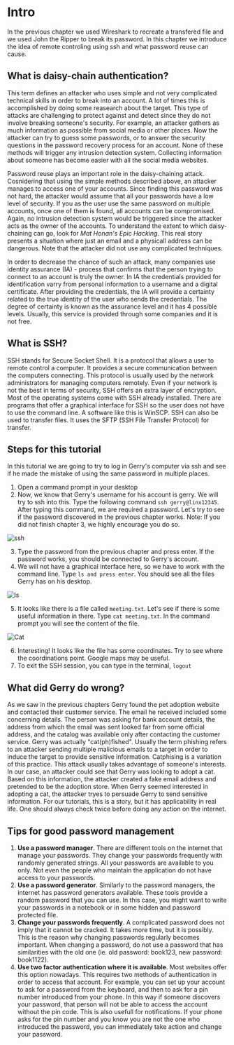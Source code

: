 
# Intro

In the previous chapter we used Wireshark to recreate a transfered file and we used John the Ripper to break its password.
In this chapter we introduce the idea of remote controling using ssh and what password reuse can cause.


## What is daisy-chain authentication?
  
This term defines an attacker who uses simple and not very complicated technical skills in order to break into an account. A lot of times this is accomplished by doing some reasearch about the target. This type of attacks are challenging to protect against and detect since they do not involve breaking someone's security. For example, an attacker gathers as much information as possible from social media or other places. Now the attacker can try to guess some passwords, or to answer the security questions in the password recovery process for an account. None of these methods will trigger any intrusion detection system. Collecting information about someone has become easier with all the social media websites. 

Password reuse plays an important role in the daisy-chaining attack. Cosnidering that using the simple methods described above, an attacker manages to access one of your accounts. Since finding this password was not hard, the attacker would assume that all your passwords have a low level of security. If you as the user use the same password on multiple accounts, once one of them is found, all accounts can be compromised. Again, no intrusion detection system would be triggered since the attacker acts as the owner of the accounts. 
To understand the extent to which daisy-chaining can go, look for *Mat Honan's Epic Hacking*. This real story presents a situation where just an email and a physicall address can be dangerous. Note that the attacker did not use any complicated techniques.

In order to decrease the chance of such an attack, many companies use identity assurance (IA) - process that confirms that the person trying to connect to an account is truly the owner. In IA the credentials provided for identification varry from personal information to a username and a digital certificate. After providing the credentials, the IA will provide a certainty related to the true identity of the user who sends the credentials. The degree of certainty is known as the assurance level and it has 4 possible levels. Usually, this service is provided through some companies and it is not free.


## What is SSH?

SSH stands for Secure Socket Shell. It is a protocol that allows a user to remote control a computer. It provides a secure communication between the computers connecting. This protocol is usually used by the network administrators for managing computers remotely. Even if your network is not the best in terms of security, SSH offers an extra layer of encryption. Most of the operating systems come with SSH already installed. There are programs that offer a graphical interface for SSH so the user does not have to use the command line. A software like this is WinSCP. SSH can also be used to transfer files. It uses the SFTP (SSH File Transfer Protocol) for transfer.


## Steps for this tutorial

In this tutorial we are going to try to log in Gerry's computer via ssh and see if he made the mistake of using the same password in multiple places. 

1. Open a command prompt in your desktop
2. Now, we know that Gerry's username for his account is gerry. We will try to ssh into this. Type the following command `ssh gerry@linx12345`. After typing this command, we are required a password. Let's try to see if the password discovered in the previous chapter works. Note: If you did not finish chapter 3, we highly encourage you do so.

![ssh](http://www.suzannejmatthews.com/images/aosk/chapter4/SSH.PNG)

3. Type the password from the previous chapter and press enter. If the password works, you should be connected to Gerry's account. 
4. We will not have a graphical interface here, so we have to work with the command line. Type `ls and press enter`. You should see all the files Gerry has on his desktop.

![ls](http://www.suzannejmatthews.com/images/aosk/chapter4/ls.PNG)

5. It looks like there is a file called `meeting.txt`. Let's see if there is some useful information in there. Type `cat meeting.txt`. In the command prompt you will see the content of the file.

![Cat](http://www.suzannejmatthews.com/images/aosk/chapter4/Cat.PNG)

6. Interesting! It looks like the file has some coordinates. Try to see where the coordinations point. Google maps may be useful. 
7. To exit the SSH session, you can type in the terminal, `logout`

## What did Gerry do wrong?

As we saw in the previous chapters Gerry found the pet adoption website and contacted their customer service. The email he received included some concerning details. The person was asking for bank account details, the address from which the email was sent looked far from some official address, and the catalog was available only after contacting the customer service. Gerry was actually "cat(ph)fished". 
Usually the term phishing refers to an attacker sending multiple malicious emails to a target in order to induce the target to provide sensitive information. Catphising is a variation of this practice. This attack usually takes advantage of someone's interests. In our case, an attacker could see that Gerry was looking to adopt a cat. Based on this information, the attacker created a fake email address and pretended to be the adoption store. When Gerry seemed interested in adopting a cat, the attacker tryes to persuade Gerry to send sensitive information. 
For our tutorials, this is a story, but it has applicability in real life. One should always check twice before doing any action on the internet.



## Tips for good password management

1. **Use a password manager**. There are different tools on the internet that manage your passwords. They change your passwords frequently with randomly generated strings. All your passwords are available to you only. Not even the people who maintain the application do not have access to your passwords. 
2. **Use a password generator**. Similarly to the password managers, the internet has password generators available. These tools provide a random password that you can use. In this case, you might want to write your passwords in a notebook or in some hidden and password protected file. 
3. **Change your passwords frequently**. A complicated password does not imply that it cannot be cracked. It takes more time, but it is possibly. This is the reason why changing passwords regularly becomes important. When changing a password, do not use a password that has similarities with the old one (ie. old password: book123, new password: book1122).
4. **Use two factor authentication where it is available**. Most websites offer this option nowadays. This requires two methods of authentication in order to access that account. For example, you can set up your account to ask for a password from the keyboard, and then to ask for a pin number introduced from your phone. In this way if someone discovers your password, that person will not be able to access the account without the pin code. This is also usefull for notifications. If your phone asks for the pin number and you know you are not the one who introduced the password, you can immediately take action and change your password.  
